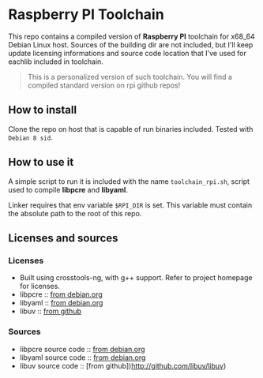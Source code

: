 # Raspberry PI Toolchain

This repo contains a compiled version of **Raspberry PI** toolchain for x68_64 Debian Linux host.
Sources of the building dir are not included, but I'll keep update licensing informations and
source code location that I've used for eachlib included in toolchain.

> This is a personalized version of such toolchain. You will find a compiled standard version on rpi github repos!

## How to install

Clone the repo on host that is capable of run binaries included. Tested with `Debian 8 sid`.

## How to use it

A simple script to run it is included with the name `toolchain_rpi.sh`, 
script used to compile **libpcre** and **libyaml**.

Linker requires that env variable `$RPI_DIR` is set. This variable must contain the
absolute path to the root of this repo.

## Licenses and sources 

### Licenses

 * Built using crosstools-ng, with g++ support. Refer to project homepage for licenses.
 * libpcre :: [from debian.org](http://metadata.ftp-master.debian.org/changelogs//main/p/pcre3/pcre3_8.02-1.1_copyright)
 * libyaml :: [from debian.org](http://metadata.ftp-master.debian.org/changelogs//main/liby/libyaml/libyaml_0.1.3-1+deb6u4_copyright)
 * libuv :: [from github](http://github.com/libuv/libuv/blob/v1.x/LICENSE)

### Sources

 * libpcre source code :: [from debian.org](https://packages.debian.org/squeeze/libpcre3)
 * libyaml source code :: [from debian.org](https://packages.debian.org/squeeze/libyamo-0-2)
 * libuv source code :: [from github])http://github.com/libuv/libuv)
